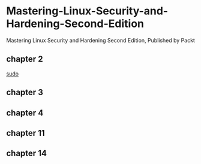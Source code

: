 # Mastering-Linux-Security-and-Hardening-Second-Edition

Mastering Linux Security and Hardening
Second Edition, Published by Packt

## chapter 2
[sudo](chapter02/sudo.md)

## chapter 3

## chapter 4

## chapter 11

## chapter 14

